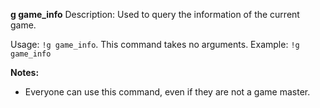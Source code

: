 **g game_info**
Description: Used to query the information of the current game.

Usage: `!g game_info`. This command takes no arguments.
Example: `!g game_info`

**Notes:**
 - Everyone can use this command, even if they are not a game master.
